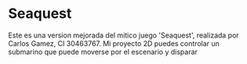 # Seaquest
Este es una version mejorada del mitico juego 'Seaquest', realizada por Carlos Gamez, CI 30463767.
Mi proyecto 2D puedes controlar un submarino que puede moverse por el escenario y disparar 
